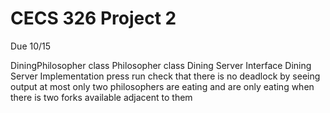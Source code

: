 # CECS 326 Project 2
 Due 10/15

DiningPhilosopher class
Philosopher class
Dining Server Interface
Dining Server Implementation
press run
check that there is no deadlock by seeing output at most only two philosophers are eating and are only eating when there is two forks available adjacent to them